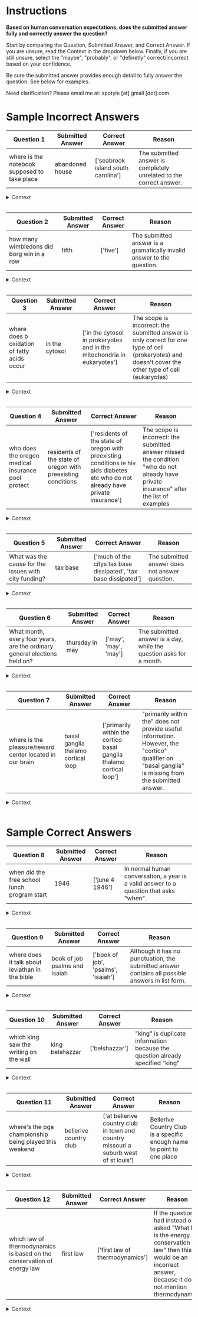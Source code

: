 # Instructions 

**Based on human conversation expectations, does the submitted answer fully and correctly answer the question?**

Start by comparing the Question, Submitted Answer, and Correct Answer. If you are unsure, read the Context in the dropdown below. Finally, if you are still unsure, select the "maybe", "probably", or "definetly" correct/incorrect based on your confidence.

Be sure the submitted answer provides enough detail to fully answer the question. See below for examples.

Need clarification? Please email me at: spotyie [at] gmail [dot] com


# Sample Incorrect Answers


| Question 1 | Submitted Answer | Correct Answer | Reason |
|----------|------------------|----------------|--------|
| where is the notebook supposed to take place | abandoned house | ['seabrook island south carolina'] | The submitted answer is completely unrelated to the correct answer. |

<details><summary>Context</summary> In 1940, Seabrook Island, South Carolina, Noah Calhoun is smitten with 17 year old heiress Allison "Allie " Hamilton after seeing her at a carnival, and they have a summer love affair. Noah takes Allie to an abandoned house that he intends to buy for them. They try to make love, but are interrupted by Noah's friend Fin with the news that Allie's parents have the police looking for her. </details>
<br>


| Question 2 | Submitted Answer | Correct Answer | Reason |
|----------|------------------|----------------|--------|
| how many wimbledons did borg win in a row | fifth | ['five'] | The submitted answer is a gramatically invalid answer to the question.  |

<details><summary>Context</summary> Borg won his fifth consecutive Wimbledon singles title, the 1980 Wimbledon Men's Singles final, by defeating McEnroe in a five - set match, often cited as the best Wimbledon final ever played -- the only comparable match being the 2008 Federer -- Nadal final. Having lost the opening set to an all - out McEnroe assault, Borg took the next two and had two championship points at 5 -- 4 in the fourth. However, McEnroe averted disaster and went on to level the match in Wimbledon's most memorable 34 - point tiebreaker, which he won 18 -- 16. In the fourth - set tiebreak, McEnroe saved five match points, and Borg six set points, before McEnroe won the set. Björn served first to begin the 5th set and fell behind 15 -- 40. Borg then won 19 straight points on serve in the deciding set and prevailed after 3 hours, 53 minutes. Borg himself commented years later that this was the first time that he was afraid that he would lose, as well as feeling that it was the beginning of the end of his dominance. </details>
<br>


| Question 3 | Submitted Answer | Correct Answer | Reason |
|----------|------------------|----------------|--------|
| where does b oxidation of fatty acids occur | in the cytosol | ['in the cytosol in prokaryotes and in the mitochondria in eukaryotes'] | The scope is incorrect: the submitted answer is only correct for one type of cell (prokaryotes) and doesn't cover the other type of cell (eukaryotes) |

<details><summary>Context</summary> In biochemistry and metabolism, beta - oxidation is the catabolic process by which fatty acid molecules are broken down in the cytosol in prokaryotes and in the mitochondria in eukaryotes to generate acetyl - CoA, which enters the citric acid cycle, and NADH and FADH, which are co-enzymes used in the electron transport chain. It is named as such because the beta carbon of the fatty acid undergoes oxidation to a carbonyl group. Beta - oxidation is primarily facilitated by the mitochondrial trifunctional protein, an enzyme complex associated with the inner mitochondrial membrane, although some fatty acids are oxidized in peroxisomes.  </details>
<br>
 

| Question 4 | Submitted Answer | Correct Answer | Reason |
|----------|------------------|----------------|--------|
| who does the oregon medical insurance pool protect | residents of the state of oregon with preexisting conditions | ['residents of the state of oregon with preexisting conditions ie hiv aids diabetes etc who do not already have private insurance'] |	 The scope is incorrect: the submitted answer missed the condition "who do not already have private insurance" after the list of examples |

<details><summary>Context</summary> The Oregon Medical Insurance Pool  (OMIP), instituted in 1987, is designed to provide medical insurance coverage for residents of the state of Oregon with pre-existing conditions  (i.e. HIV / AIDS, diabetes, etc.) who do not already have private insurance. OMIP is administered by Oregon's Office of Private Health Partnerships through Blue Cross / Blue Shield. It functions similarly to other private insurance.  </details>
<br>


| Question 5 | Submitted Answer | Correct Answer | Reason |
|----------|------------------|----------------|--------|
| What was the cause for the issues with city funding? | tax base | ['much of the citys tax base dissipated', 'tax base dissipated'] |	 The submitted answer does not answer question. |

<details><summary>Context</summary> Much of the city's tax base dissipated, leading to problems with funding education, sanitation, and traffic control within the city limits. In addition, residents in unincorporated suburbs had difficulty obtaining municipal services, such as sewage and building code enforcement. In 1958, a study recommended that the city of Jacksonville begin annexing outlying communities in order to create the needed tax base to improve services throughout the county. Voters outside the city limits rejected annexation plans in six referendums between 1960 and 1965. </details>
<br>
 

| Question 6 | Submitted Answer | Correct Answer | Reason |
|----------|------------------|----------------|--------|
| What month, every four years, are the ordinary general elections held on? | thursday in may | ['may', 'may', 'may'] |	 The submitted answer is a day, while the question asks for a month. |

<details><summary>Context</summary> Under the Scotland Act 1998, ordinary general elections for the Scottish Parliament are held on the first Thursday in May every four years (1999, 2003, 2007 and so on). The date of the poll may be varied by up to one month either way by the Monarch on the proposal of the Presiding Officer. If the Parliament itself resolves that it should be dissolved (with at least two-thirds of the Members voting in favour), or if the Parliament fails to nominate one of its members to be First Minister within 28 days of a General Election or of the position becoming vacant, the Presiding Officer proposes a date for an extraordinary general election and the Parliament is dissolved by the Queen by royal proclamation. Extraordinary general elections are in addition to ordinary general elections, unless held less than six months before the due date of an ordinary general election, in which case they supplant it. The following ordinary election reverts to the first Thursday in May, a multiple of four years after 1999 (i.e., 5 May 2011, 7 May 2015, etc.). </details>
<br>


| Question 7 | Submitted Answer | Correct Answer | Reason |
|----------|------------------|----------------|--------|
| where is the pleasure/reward center located in our brain | basal ganglia thalamo cortical loop | ['primarily within the cortico basal ganglia thalamo cortical loop'] | "primarily within the" does not provide useful information. However, the "cortico" qualifier on "basal ganglia" is missing from the submitted answer. |

<details><summary>Context</summary> The brain structures that compose the reward system are located primarily within the cortico - basal ganglia - thalamo - cortical loop; the basal ganglia portion of the loop drives activity within the reward system. Most of the pathways that connect structures within the reward system are glutamatergic interneurons, GABAergic medium spiny neurons, and dopaminergic projection neurons, although other types of projection neurons contribute  (e.g., orexinergic projection neurons). The reward system includes the ventral tegmental area, ventral striatum  (i.e., the nucleus accumbens and olfactory tubercle), dorsal striatum  (i.e., the caudate nucleus and putamen), substantia nigra  (i.e., the pars compacta and pars reticulata), prefrontal cortex, anterior cingulate cortex, insular cortex, hippocampus, hypothalamus  (particularly, the orexinergic nucleus in the lateral hypothalamus), thalamus  (multiple nuclei), subthalamic nucleus, globus pallidus  (both external and internal), ventral pallidum, parabrachial nucleus, amygdala, and the remainder of the extended amygdala. The dorsal raphe nucleus and cerebellum appear to modulate some forms of reward - related cognition  (i.e., associative learning, motivational salience, and positive emotions) and behaviors as well.  </details>
<br>


# Sample Correct Answers


| Question 8 | Submitted Answer | Correct Answer | Reason |
|----------|------------------|----------------|--------|
| when did the free school lunch program start | 1946 | ['june 4 1946'] | In normal human conversation, a year is a valid answer to a question that asks "when". |

<details><summary>Context</summary> The Richard B. Russell National School Lunch Act  (79 P.L. 396, 60 Stat. 230) is a United States federal law that created the National School Lunch Program  (NSLP) to provide low - cost or free school lunch meals to qualified students through subsidies to schools. The program was established as a way to prop up food prices by absorbing farm surpluses, while at the same time providing food to school age children. It was named after Richard Russell, Jr., signed into law by President Harry S. Truman in 1946, and entered the federal government into schools dietary programs on June 4, 1946.  </details>
<br>


| Question 9 | Submitted Answer | Correct Answer | Reason |
|----------|------------------|----------------|--------|
| where does it talk about leviathan in the bible | book of job psalms and isaiah | ['book of job', 'psalms', 'isaiah'] |	 Although it has no punctuation, the submitted answer contains all possible answers in list form. |

<details><summary>Context</summary> Leviathan  (/ lɪˈvaɪ. əθən /; Hebrew: לִוְיָתָן, Modern Livyatan, Tiberian Liwyāṯān) is a sea monster referenced in the Hebrew Bible in the Book of Job, Psalms, and Isaiah.  </details>
<br>
 

| Question 10 | Submitted Answer | Correct Answer | Reason |
|----------|------------------|----------------|--------|
| which king saw the writing on the wall | king belshazzar | ['belshazzar'] |	 "king" is duplicate information because the question already specified "king" |

<details><summary>Context</summary> King Belshazzar holds a great feast for a thousand of his lords, and commands that the Temple vessels from Jerusalem be brought in so that they can drink from them, but as the Babylonians drink, a hand appears and writes on the wall. Belshazzar calls for his magicians and diviners to interpret the writing, but they are unable even to read them. The queen advises Belshazzar to send for Daniel, renowned for his wisdom. Daniel is brought in, and the king offers to make him third in rank in the kingdom if he can interpret the writing. Daniel declines the honour, but agrees to the request. He reminds Belshazzar that Nebuchadnezzar's greatness was the gift of God, and that when he became arrogant God threw him down until he learned humility: "the Most High God has sovereignty over the kingdom of mortals, and sets over it whomever He will. " Belshazzar has drunk from the vessels of God's Temple and praised his idols, but he has not given honour to God, and so God sent this hand and wrote these words:  </details>
<br>


| Question 11 | Submitted Answer | Correct Answer | Reason |
|----------|------------------|----------------|--------|
| where's the pga championship being played this weekend | bellerive country club | ['at bellerive country club in town and country missouri a suburb west of st louis'] |	 Bellerive Country Club is a specific enough name to point to one place |

<details><summary>Context</summary> The 2018 PGA Championship was the 100th PGA Championship, held on August 9 -- 12 at Bellerive Country Club in Town and Country, Missouri, a suburb west of St. Louis. This was the second PGA Championship  (1992) and third major  (1965 U.S. Open) held at Bellerive. It was also the last to be held in the month of August. Just before the 2017 tournament, the PGA announced that the Championship will move to May in 2019.  </details>
<br>


| Question 12 | Submitted Answer | Correct Answer | Reason |
|----------|------------------|----------------|--------|
| which law of thermodynamics is based on the conservation of energy law | first law | ['first law of thermodynamics'] | If the question had instead only asked "What law is the energy conservation law" then this would be an incorrect answer, because it does not mention thermodynamics |

<details><summary>Context</summary>  Zeroth law of thermodynamics: If two systems are in thermal equilibrium with a third system, they are in thermal equilibrium with each other. This law helps define the concept of temperature.   First law of thermodynamics: When energy passes, as work, as heat, or with matter, into or out from a system, the system's internal energy changes in accord with the law of conservation of energy. Equivalently, perpetual motion machines of the first kind  (machines that produce work with no energy input) are impossible.   Second law of thermodynamics: In a natural thermodynamic process, the sum of the entropies of the interacting thermodynamic systems increases. Equivalently, perpetual motion machines of the second kind  (machines that spontaneously convert thermal energy into mechanical work) are impossible.   Third law of thermodynamics: The entropy of a system approaches a constant value as the temperature approaches absolute zero. With the exception of non-crystalline solids  (glasses) the entropy of a system at absolute zero is typically close to zero, and is equal to the natural logarithm of the product of the quantum ground states.   </details>
